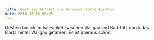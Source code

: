 ```yaml
---
title: Gestrige Abfahrt aus Garmisch-Partenkirchen
date: 2016-10-16 00:30
---
```


Gestern bin ich im Isarwinkel zwischen Wallgau und Bad Tölz durch das Isartal hinter Wallgau gefahren. Es ist überaus schön.

